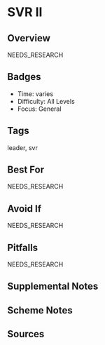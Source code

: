 # SVR II


## Overview
NEEDS_RESEARCH

## Badges
- Time: varies
- Difficulty: All Levels
- Focus: General

## Tags
leader, svr

## Best For
NEEDS_RESEARCH

## Avoid If
NEEDS_RESEARCH

## Pitfalls
NEEDS_RESEARCH

## Supplemental Notes


## Scheme Notes


## Sources

